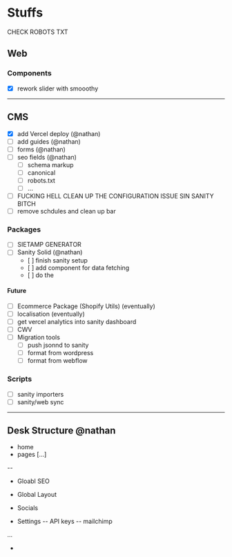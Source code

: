 # Stuffs

CHECK ROBOTS TXT

## Web

### Components

- [x] rework slider with smooothy

---

## CMS

- [x] add Vercel deploy (@nathan)
- [ ] add guides (@nathan)
- [ ] forms (@nathan)
- [ ] seo fields (@nathan)
  - [ ] schema markup
  - [ ] canonical
  - [ ] robots.txt
  - [ ] ...
- [ ] FUCKING HELL CLEAN UP THE CONFIGURATION ISSUE SIN SANITY BITCH
- [ ] remove schdules and clean up bar

### Packages

- [ ] SIETAMP GENERATOR
- [ ] Sanity Solid (@nathan)
  - [ ] finish sanity setup
  - [ ] add component for data fetching
  - [ ] do the <Slices>

#### Future

- [ ] Ecommerce Package (Shopify Utils) (eventually)
- [ ] localisation (eventually)
- [ ] get vercel analytics into sanity dashboard
- [ ] CWV
- [ ] Migration tools
  - [ ] push jsonnd to sanity
  - [ ] format from wordpress
  - [ ] format from webflow

### Scripts

- [ ] sanity importers
- [ ] sanity/web sync

---

## Desk Structure @nathan

- home
- pages [...]

--

- Gloabl SEO

- Global Layout

- Socials

- Settings
  -- API keys
  -- mailchimp

...

-
